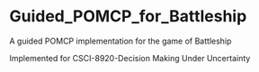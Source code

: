 # Guided_POMCP_for_Battleship
A guided POMCP implementation for the game of Battleship



Implemented for CSCI-8920-Decision Making Under Uncertainty



